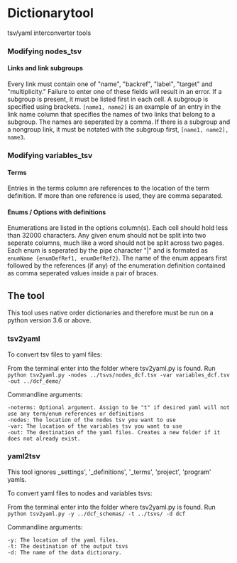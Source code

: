 # Dictionarytool
tsv/yaml interconverter tools
### Modifying nodes_tsv

#### Links and link subgroups
Every link must contain one of "name", "backref", "label", "target" and "multiplicity." Failure to enter one of these fields will result in an error. If a subgroup is present, it must be listed first in each cell. A subgroup is specified using brackets. ````[name1, name2]```` is an example of an entry in the link name column that specifies the names of two links that belong to a subgroup. The names are seperated by a comma. If there is a subgroup and a nongroup link, it must be notated with the subgroup first, ````[name1, name2], name3````. 

### Modifying variables_tsv

#### Terms
Entries in the terms column are references to the location of the term definition. If more than one reference is used, they are comma separated. 

#### Enums / Options with definitions
Enumerations are listed in the options column(s). Each cell should hold less than 32000 characters. Any given enum should not be split into two seperate columns, much like a word should not be split across two pages. Each enum is seperated by the pipe character "|" and is formated as ````enumName {enumDefRef1, enumDefRef2}````. The name of the enum appears first followed by the references (if any) of the enumeration definition contained as comma seperated values inside a pair of braces. 

## The tool

This tool uses native order dictionaries and therefore must be run on a python version 3.6 or above. 

### tsv2yaml

To convert tsv files to yaml files:

From the terminal enter into the folder where tsv2yaml.py is found. Run ````python tsv2yaml.py -nodes ../tsvs/nodes_dcf.tsv -var variables_dcf.tsv -out ../dcf_demo/````

Commandline arguments:
````
-noterms: Optional argument. Assign to be "t" if desired yaml will not use any term/enum references or definitions
-nodes: The location of the nodes tsv you want to use
-var: The location of the variables tsv you want to use
-out: The destination of the yaml files. Creates a new folder if it does not already exist.
````


### yaml2tsv

This tool ignores _settings', '_definitions', '_terms', 'project', 'program' yamls. 

To convert yaml files to nodes and variables tsvs:

From the terminal enter into the folder where tsv2yaml.py is found. Run 
````python tsv2yaml.py -y ../dcf_schemas/ -t ../tsvs/ -d dcf````

Commandline arguments:
````
-y: The location of the yaml files. 
-t: The destination of the output tsvs
-d: The name of the data dictionary. 
````

